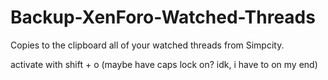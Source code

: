 # Backup-XenForo-Watched-Threads
Copies to the clipboard all of your watched threads from Simpcity.

activate with shift + o (maybe have caps lock on? idk, i have to on my end)

